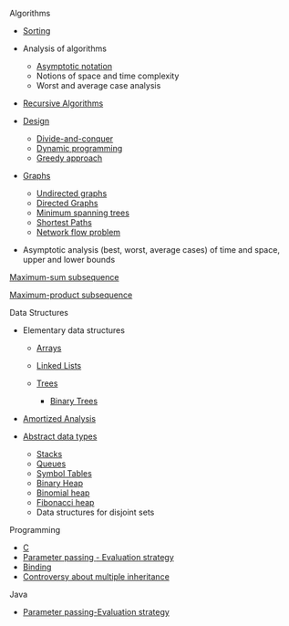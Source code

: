 Algorithms

- [Sorting](Sorting.md)

- Analysis of algorithms 

  - [Asymptotic notation](Growth%20of%20functions.md)
  - Notions of space and time complexity
  - Worst and average case analysis

- [Recursive Algorithms](Recursive%20Algorithms.md)

- [Design](Design%20of%20algorithms.md)

  - [Divide-and-conquer](Divide%20and%20Conquer.md)
  - [Dynamic programming](Dynamic%20programming.md)
  - [Greedy approach](Greedy%20Strategy.md)

- [Graphs](Graphs.md)

  - [Undirected graphs](Undirected%20Graphs.md)
  - [Directed Graphs](Directed%20Graphs.md)
  - [Minimum spanning trees](Minimum%20spanning%20tree.md)
  - [Sho](Shortest%20Paths.md)[rtest Paths](Shortest%20Paths.md)
  - [N](Network%20flow%20.md)[etwork flow
    problem](Network%20flow%20.md)

- Asymptotic analysis (best, worst, average cases) of time and space,
  upper and lower bounds

[Maximum-sum
subsequence](../../../Academic/Programming,%20Data%20Structures%20and%20Algorithms/Notes/Maximum-sum%20subsequence.md)

[Maximum-product subsequence](Maximum-product%20subsequence.md)

Data Structures

- Elementary data structures

  - [Arrays](Arrays.md)

  - [Linked Lists](Linked%20Lists.md)

  - [Trees](Trees.md)

    - [Binary
      ](Binary%20Trees.md)[Tree](Binary%20Trees.md)[s](Binary%20Search%20Trees.md)

- [Amortized Analysis](Amortized%20analysis.md)

- [Abstract data types](Abstract%20Data%20Types.md)

  - [Stacks](Stacks.md)
  - [Queues](Queues.md)
  - [Symbol Tabl](Symbol%20Tables.md)[es](Symbol%20Tables.md)
  - [Binary Heap](Binary%20Heap.md)
  - [Binomial
    heap](../../../Academic/Programming,%20Data%20Structures%20and%20Algorithms/Notes/Binomial%20Heap.md)
  - [Fibonacci heap](Fibonacci%20Heaps.md)
  - Data structures for disjoint sets


Programming

- [C](C.md)
- [Parameter passing
  ](Parameter%20passing%20-%20Evaluation%20Strategy.md)[-
  ](Parameter%20passing%20-%20Evaluation%20Strategy.md)[Evaluation
  strategy](Parameter%20passing%20-%20Evaluation%20Strategy.md)
- [Binding](Binding.md)
- [Controversy about multiple
  inheritance](Controversy%20about%20multiple%20inheritance.md)

Java

- [Parameter passing-Evaluation strategy](Parameter%20passing%20-%20Evaluation%20Strategy.md)
